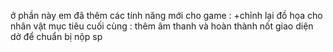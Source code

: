 
ở phần này em đã thêm các tính năng mới cho game :
+chỉnh lại đồ họa cho nhân vật
mục tiêu cuối cùng :
thêm âm thanh và hoàn thành nốt giao diện dở để chuẩn bị nộp sp
